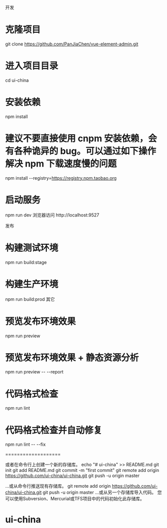 开发
# 克隆项目
git clone https://github.com/PanJiaChen/vue-element-admin.git

# 进入项目目录
cd ui-china

# 安装依赖
npm install

# 建议不要直接使用 cnpm 安装依赖，会有各种诡异的 bug。可以通过如下操作解决 npm 下载速度慢的问题
npm install --registry=https://registry.npm.taobao.org

# 启动服务
npm run dev
浏览器访问 http://localhost:9527

发布
# 构建测试环境
npm run build:stage

# 构建生产环境
npm run build:prod
其它
# 预览发布环境效果
npm run preview

# 预览发布环境效果 + 静态资源分析
npm run preview -- --report

# 代码格式检查
npm run lint

# 代码格式检查并自动修复
npm run lint -- --fix

===================

或者在命令行上创建一个新的存储库。
echo "# ui-china" >> README.md
git init
git add README.md
git commit -m "first commit"
git remote add origin https://github.com/ui-china/ui-china.git
git push -u origin master

…或从命令行推送现有存储库。
git remote add origin https://github.com/ui-china/ui-china.git
git push -u origin master
…或从另一个存储库导入代码。
您可以使用Subversion、Mercurial或TFS项目中的代码初始化此存储库。
# ui-china
